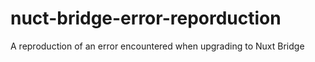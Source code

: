 # nuct-bridge-error-reporduction
A reproduction of an error encountered when upgrading to Nuxt Bridge
